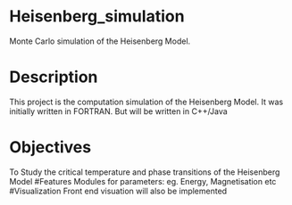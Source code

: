 # Heisenberg_simulation
Monte Carlo simulation of the Heisenberg Model. 
# Description
This project is the computation simulation of the Heisenberg Model.
It was initially written in FORTRAN. But will be written in C++/Java
# Objectives
To Study the critical temperature and phase transitions of the Heisenberg Model
#Features
Modules for parameters: eg. Energy, Magnetisation etc
#Visualization
Front end visuation will also be implemented
